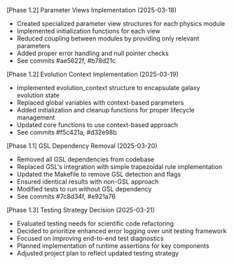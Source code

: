 <!-- Purpose: Track last 3 completed milestones -->
<!-- Update Rules: 
- FIFO queue (max 5 entries) 
- 100-word limit per entry 
- Include commit references, only if known
- Start with phase identifier
-->

[Phase 1.2] Parameter Views Implementation (2025-03-18)
- Created specialized parameter view structures for each physics module
- Implemented initialization functions for each view
- Reduced coupling between modules by providing only relevant parameters
- Added proper error handling and null pointer checks
- See commits #ae5622f, #b78d21c

[Phase 1.2] Evolution Context Implementation (2025-03-19)
- Implemented evolution_context structure to encapsulate galaxy evolution state
- Replaced global variables with context-based parameters
- Added initialization and cleanup functions for proper lifecycle management
- Updated core functions to use context-based approach
- See commits #f5c421a, #d32e98b

[Phase 1.1] GSL Dependency Removal (2025-03-20)
- Removed all GSL dependencies from codebase
- Replaced GSL's integration with simple trapezoidal rule implementation
- Updated the Makefile to remove GSL detection and flags
- Ensured identical results with non-GSL approach
- Modified tests to run without GSL dependency
- See commits #7c8d34f, #e921a76

[Phase 1.3] Testing Strategy Decision (2025-03-21)
- Evaluated testing needs for scientific code refactoring
- Decided to prioritize enhanced error logging over unit testing framework
- Focused on improving end-to-end test diagnostics
- Planned implementation of runtime assertions for key components
- Adjusted project plan to reflect updated testing strategy
